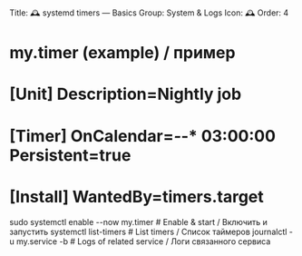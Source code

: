 Title: 🕰️ systemd timers — Basics
Group: System & Logs
Icon: 🕰️
Order: 4

# my.timer (example) / пример
# [Unit] Description=Nightly job
# [Timer] OnCalendar=*-*-* 03:00:00 Persistent=true
# [Install] WantedBy=timers.target
sudo systemctl enable --now my.timer            # Enable & start / Включить и запустить
systemctl list-timers                           # List timers / Список таймеров
journalctl -u my.service -b                     # Logs of related service / Логи связанного сервиса

